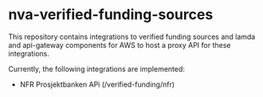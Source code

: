 # nva-verified-funding-sources
This repository contains integrations to verified funding sources and lamda and api-gateway
components for AWS to host a proxy API for these integrations.

Currently, the following integrations are implemented:
* NFR Prosjektbanken APi (/verified-funding/nfr)
